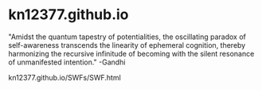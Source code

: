 # kn12377.github.io
"Amidst the quantum tapestry of potentialities, the oscillating paradox of self-awareness transcends the linearity of ephemeral cognition, thereby harmonizing the recursive infinitude of becoming with the silent resonance of unmanifested intention." -Gandhi

kn12377.github.io/SWFs/SWF.html
